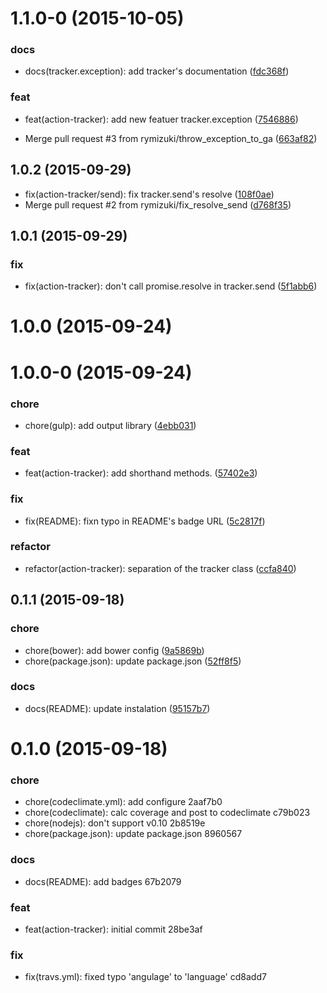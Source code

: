<a name="1.1.0-0"></a>
# 1.1.0-0 (2015-10-05)


### docs

* docs(tracker.exception): add tracker's documentation ([fdc368f](https://github.com/rymizuki/action-tracker.js/commit/fdc368f))

### feat

* feat(action-tracker): add new featuer tracker.exception ([7546886](https://github.com/rymizuki/action-tracker.js/commit/7546886))

* Merge pull request #3 from rymizuki/throw_exception_to_ga ([663af82](https://github.com/rymizuki/action-tracker.js/commit/663af82))



<a name="1.0.2"></a>
## 1.0.2 (2015-09-29)


* fix(action-tracker/send): fix tracker.send's resolve ([108f0ae](https://github.com/rymizuki/action-tracker.js/commit/108f0ae))
* Merge pull request #2 from rymizuki/fix_resolve_send ([d768f35](https://github.com/rymizuki/action-tracker.js/commit/d768f35))



<a name="1.0.1"></a>
## 1.0.1 (2015-09-29)


### fix

* fix(action-tracker): don't call promise.resolve in tracker.send ([5f1abb6](https://github.com/rymizuki/action-tracker.js/commit/5f1abb6))



<a name="1.0.0"></a>
# 1.0.0 (2015-09-24)




<a name="1.0.0-0"></a>
# 1.0.0-0 (2015-09-24)


### chore

* chore(gulp): add output library ([4ebb031](https://github.com/rymizuki/action-tracker.js/commit/4ebb031))

### feat

* feat(action-tracker): add shorthand methods. ([57402e3](https://github.com/rymizuki/action-tracker.js/commit/57402e3))

### fix

* fix(README): fixn typo in README's badge URL ([5c2817f](https://github.com/rymizuki/action-tracker.js/commit/5c2817f))

### refactor

* refactor(action-tracker): separation of the tracker class ([ccfa840](https://github.com/rymizuki/action-tracker.js/commit/ccfa840))



<a name="0.1.1"></a>
## 0.1.1 (2015-09-18)


### chore

* chore(bower): add bower config ([9a5869b](https://github.com/rymizuki/action-tracker.js/commit/9a5869b))
* chore(package.json): update package.json ([52ff8f5](https://github.com/rymizuki/action-tracker.js/commit/52ff8f5))

### docs

* docs(README): update instalation ([95157b7](https://github.com/rymizuki/action-tracker.js/commit/95157b7))



<a name="0.1.0"></a>
# 0.1.0 (2015-09-18)


### chore

* chore(codeclimate.yml): add configure 2aaf7b0
* chore(codeclimate): calc coverage and post to codeclimate c79b023
* chore(nodejs): don't support v0.10 2b8519e
* chore(package.json): update package.json 8960567

### docs

* docs(README): add badges 67b2079

### feat

* feat(action-tracker): initial commit 28be3af

### fix

* fix(travs.yml): fixed typo 'angulage' to 'language' cd8add7




